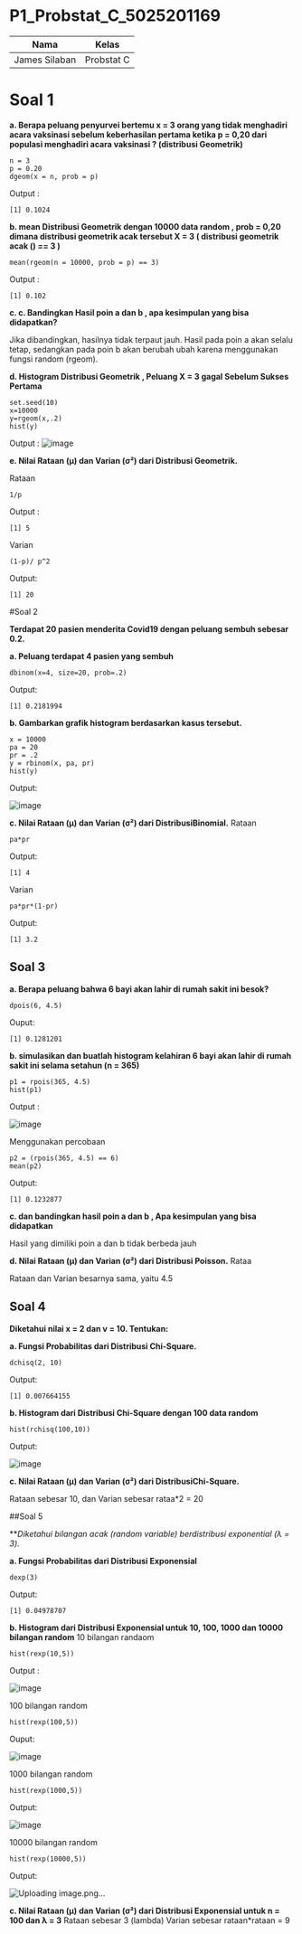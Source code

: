 # P1_Probstat_C_5025201169

| Nama | Kelas|
|------|------|
|James Silaban | Probstat C |

# Soal 1

**a. Berapa peluang penyurvei bertemu x = 3 orang yang tidak menghadiri acara vaksinasi
sebelum keberhasilan pertama ketika p = 0,20 dari populasi menghadiri acara vaksinasi ?
(distribusi Geometrik)**
```
n = 3
p = 0.20
dgeom(x = n, prob = p)
```
Output :
```
[1] 0.1024
```

**b. mean Distribusi Geometrik dengan 10000 data random , prob = 0,20 dimana distribusi
geometrik acak tersebut X = 3 ( distribusi geometrik acak () == 3 )**

```
mean(rgeom(n = 10000, prob = p) == 3)
```
Output :
```
[1] 0.102
```

**c. c. Bandingkan Hasil poin a dan b , apa kesimpulan yang bisa didapatkan?**

Jika dibandingkan, hasilnya tidak terpaut jauh. Hasil pada poin a akan selalu tetap, sedangkan pada poin b akan
berubah ubah karena menggunakan fungsi random (rgeom).

**d. Histogram Distribusi Geometrik , Peluang X = 3 gagal Sebelum Sukses Pertama**
```
set.seed(10)
x=10000
y=rgeom(x,.2)
hist(y)
```
Output :
![image](https://user-images.githubusercontent.com/78299006/162623393-df39fe2e-ed9a-4d12-900c-c7126ceb229f.png)


**e. Nilai Rataan (μ) dan Varian (σ²) dari Distribusi Geometrik.**

Rataan
```
1/p
```
  Output :
```
[1] 5
```
Varian
```
(1-p)/ p^2
```
  Output:
```
[1] 20
```


#Soal 2

**Terdapat 20 pasien menderita Covid19 dengan peluang sembuh sebesar 0.2.**

**a. Peluang terdapat 4 pasien yang sembuh**
```
dbinom(x=4, size=20, prob=.2)
```
Output:
```
[1] 0.2181994
```

**b. Gambarkan grafik histogram berdasarkan kasus tersebut.**
```
x = 10000
pa = 20
pr = .2
y = rbinom(x, pa, pr)
hist(y)
```
Output: 
 
![image](https://user-images.githubusercontent.com/78299006/162623628-404f21aa-1c5e-47cb-a9dc-79503baba3b9.png)

**c. Nilai Rataan (μ) dan Varian (σ²) dari DistribusiBinomial.**
Rataan
```
pa*pr
```
Output:
```
[1] 4
```
Varian
```
pa*pr*(1-pr)
```
Output:
```
[1] 3.2
```


## Soal 3

**a. Berapa peluang bahwa 6 bayi akan lahir di rumah sakit ini besok?**
```
dpois(6, 4.5)
```
Ouput:
```
[1] 0.1281201
```

**b. simulasikan dan buatlah histogram kelahiran 6 bayi akan lahir di rumah sakit ini selama
setahun (n = 365)**
```
p1 = rpois(365, 4.5)
hist(p1)
```
Output :

![image](https://user-images.githubusercontent.com/78299006/162625007-05ec92c2-4158-4d82-902b-8be52bee057a.png)

Menggunakan percobaan
```
p2 = (rpois(365, 4.5) == 6)
mean(p2)
```
Output:
```
[1] 0.1232877
```

**c. dan bandingkan hasil poin a dan b , Apa kesimpulan yang bisa didapatkan**

Hasil yang dimiliki poin a dan b tidak berbeda jauh

**d. Nilai Rataan (μ) dan Varian (σ²) dari Distribusi Poisson.**
Rataa

Rataan dan Varian besarnya sama, yaitu 4.5

## Soal 4
**Diketahui nilai x = 2 dan v = 10. Tentukan:**

**a. Fungsi Probabilitas dari Distribusi Chi-Square.**
```
dchisq(2, 10)
```
Output:
```
[1] 0.007664155
```

**b. Histogram dari Distribusi Chi-Square dengan 100 data random**
```
hist(rchisq(100,10))
```
Output:

![image](https://user-images.githubusercontent.com/78299006/162625551-0302d1dd-0b03-4936-9d28-ff7f4721ef49.png)

**c. Nilai Rataan (μ) dan Varian (σ²) dari DistribusiChi-Square.**

Rataan sebesar 10, dan Varian sebesar rataa*2 = 20


##Soal 5

***Diketahui bilangan acak (random variable) berdistribusi exponential (λ = 3).*

**a. Fungsi Probabilitas dari Distribusi Exponensial**
```
dexp(3)
```
Output:
```
[1] 0.04978707
```

**b. Histogram dari Distribusi Exponensial untuk 10, 100, 1000 dan 10000 bilangan random**
10 bilangan randaom
```
hist(rexp(10,5))
```
Output :

![image](https://user-images.githubusercontent.com/78299006/162625951-feb8cd0d-882d-4a80-921d-fd47bae04f13.png)

100 bilangan random
```
hist(rexp(100,5))
```
Ouput:

![image](https://user-images.githubusercontent.com/78299006/162625970-4ed5b1dc-d5cb-49e8-94be-76ca98530417.png)

1000 bilangan random
```
hist(rexp(1000,5))
```
Output:

![image](https://user-images.githubusercontent.com/78299006/162625988-ce597253-2826-4679-be78-09822243a248.png)


10000 bilangan random
```
hist(rexp(10000,5))
```
Output:

![Uploading image.png…]()


**c. Nilai Rataan (μ) dan Varian (σ²) dari Distribusi Exponensial untuk n = 100 dan λ = 3**
Rataan sebesar 3 (lambda)
Varian sebesar rataan*rataan = 9

